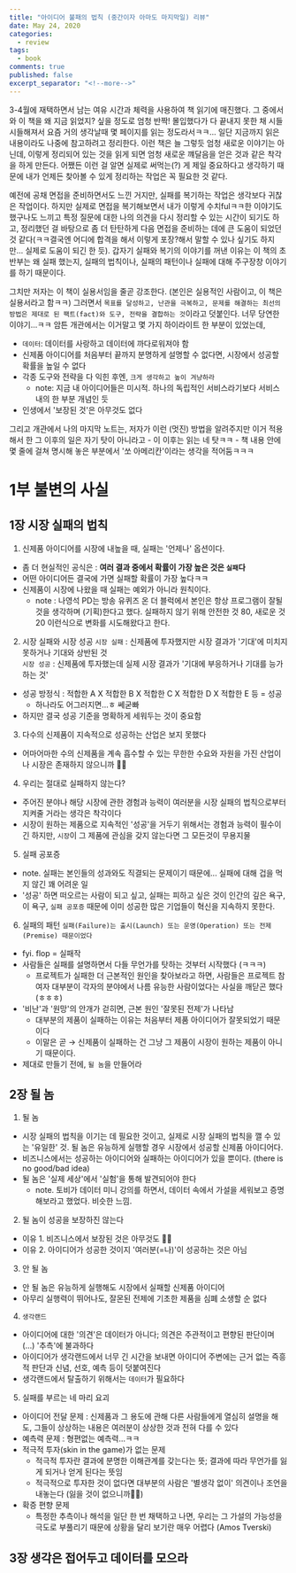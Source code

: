 ```yaml
---
title: "아이디어 불패의 법칙 (중간이자 아마도 마지막일) 리뷰" 
date: May 24, 2020 
categories: 
  - review 
tags: 
  - book
comments: true 
published: false
excerpt_separator: "<!--more-->"
---
```


3-4월에 재택하면서 남는 여유 시간과 체력을 사용하여 책 읽기에 매진했다. 그 중에서 와 이 책을 왜 지금 읽었지? 싶을 정도로 엄청 반짝! 몰입했다가 다 끝내지 못한 채 시들시들해져서 요즘 거의 생각날때 몇 페이지를 읽는 정도라서ㅋㅋ... 일단 지금까지 읽은 내용이라도 나중에 참고하려고 정리한다. 이런 책은 늘 그렇듯 엄청 새로운 이야기는 아닌데, 이렇게 정리되어 있는 것을 읽게 되면 엄청 새로운 꺠달음을 얻은 것과 같은 착각을 하게 만든다. 어쨌든 이런 걸 알면 실제로 써먹는(?) 게 제일 중요하다고 생각하기 때문에 내가 언제든 찾아볼 수 있게 정리하는 작업은 꼭 필요한 것 같다.
<!--more-->

예전에 공채 면접을 준비하면서도 느낀 거지만, 실패를 복기하는 작업은 생각보다 귀찮은 작업이다. 하지만 실제로 면접을 복기해보면서 내가 이렇게 수치fulㅋㅋ한 이야기도 했구나도 느끼고 특정 질문에 대한 나의 의견을 다시 정리할 수 있는 시간이 되기도 하고, 정리했던 걸 바탕으로 좀 더 탄탄하게 다음 면접을 준비하는 데에 큰 도움이 되었던 것 같다(ㅋㅋ결국엔 어디에 합격을 해서 이렇게 포장?해서 말할 수 있나 싶기도 하지만... 실제로 도움이 되긴 한 듯). 갑자기 실패와 복기의 이야기를 꺼낸 이유는 이 책의 초반부는 왜 실패 했는지, 실패의 법칙이나, 실패의 패턴이나 실패에 대해 주구장창 이야기를 하기 때문이다. 

그치만 저자는 이 책이 실용서임을 줄곧 강조한다. (본인은 실용적인 사람이고, 이 책은 실용서라고 함ㅋㅋ) 그러면서 `목표를 달성하고, 난관을 극복하고, 문제를 해결하는 최선의 방법은 제대로 된 팩트(fact)와 도구, 전략을 결합하는 것`이라고 덧붙인다. 너무 당연한 이야기...ㅋㅋ 암튼 개관에서는 이거말고 몇 가지 하이라이트 한 부분이 있었는데,

  - `데이터`: 데이터를 사랑하고 데이터에 까다로워져야 함
  - 신제품 아이디어를 처음부터 끝까지 분명하게 설명할 수 없다면, 시장에서 성공할 확률을 높일 수 없다
  - 각종 도구와 전략을 다 익힌 후엔, `크게 생각하고 높이 겨냥하라`
    - note: 지금 내 아이디어들은 미시적. 하나의 독립적인 서비스라기보다 서비스 내의 한 부분 개념인 듯
  - 인생에서 '보장된 것'은 아무것도 없다

그리고 개관에서 나의 마지막 노트는, 저자가 이런 (멋진) 방법을 알려주지만 이거 적용해서 한 그 이후의 일은 자기 탓이 아니라고 - 이 이후는 읽는 네 탓ㅋㅋ - 책 내용 안에 몇 줄에 걸쳐 명시해 놓은 부분에서 '쏘 아메리칸'이라는 생각을 적어둠ㅋㅋㅋ


# 1부 불변의 사실
## 1장 시장 실패의 법칙
1. 신제품 아이디어를 시장에 내높을 때, 실패는 '언제나' 옵션이다.
- 좀 더 현실적인 공식은 : **여러 결과 중에서 확률이 가장 높은 것은 `실패`다**
- 어떤 아이디어든 결국에 가면 실패할 확률이 가장 높다ㅋㅋ
- 신제품이 시장에 나왔을 때 실패는 예외가 아니라 원칙이다.
  - note : 나영석 PD는 방송 유퀴즈 온 더 블럭에서 본인은 항상 프로그램이 잘될 것을 생각하며 (기획)한다고 했다. 실패하지 않기 위해 안전한 것 80, 새로운 것 20 이런식으로 변화를 시도해왔다고 한다.


2. 시장 실패와 시장 성공
`시장 실패` : 신제품에 투자했지만 시장 결과가 '기대'에 미치지 못하거나 기대와 상반된 것<br>
`시장 성공` : 신제품에 투자했는데 실제 시장 결과가 '기대에 부응하거나 기대를 능가하는 것'
  - 성공 방정식 : 적합한 A X 적합한 B X 적합한 C X 적합한 D X 적합한 E 등 = 성공
    - 하나라도 어그러지면...ㅎ 쎄굳빠
- 하지만 결국 성공 기준을 명확하게 세워두는 것이 중요함  


3. 다수의 신제품이 지속적으로 성공하는 산업은 보지 못했다
- 어마어마한 수의 신제품을 계속 흡수할 수 있는 무한한 수요와 자원을 가진 산업이나 시장은 존재하지 않으니까 🤷‍♀️  


4. 우리는 절대로 실패하지 않는다?
- 주어진 분야나 해당 시장에 관한 경험과 능력이 여러분을 시장 실패의 법칙으로부터 지켜줄 거라는 생각은 착각이다
- 시장이 원하는 제품으로 지속적인 '성공'을 거두기 위해서는 경험과 능력이 필수이긴 하지만, `시장`이 그 제품에 관심을 갖지 않는다면 그 모든것이 무용지물  


5. 실패 공포증
- note. 실패는 본인들의 성과와도 직결되는 문제이기 때문에... 실패에 대해 겁을 먹지 않긴 꽤 어려운 일
- '성공' 하면 떠오르는 사람이 되고 싶고, 실패는 피하고 싶은 것이 인간의 깊은 욕구, 이 욕구, `실패 공포증` 때문에 이미 성공한 많은 기업들이 혁신을 지속하지 못한다.  

6. 실패의 패턴
`실패(Failure)는 출시(Launch) 또는 운영(Operation) 또는 전제(Premise) 때문이었다`
- fyi. flop = 실패작
- 사람들은 실패를 설명하면서 다들 무언가를 탓하는 것부터 시작했다 (ㅋㅋㅋ)
  - 프로젝트가 실패한 더 근본적인 원인을 찾아보라고 하면, 사람들은 프로젝트 참여자 대부분이 각자의 분야에서 나름 유능한 사람이었다는 사실을 깨닫곤 했다 (ㅎㅎㅎ)
- '비난'과 '원망'의 안개가 걷히면, 근본 원인 '잘못된 전제'가 나타남
  - 대부분의 제품이 실패하는 이유는 처음부터 제품 아이디어가 잘못되었기 때문이다
  - 이말은 곧 → 신제품이 실패하는 건 그냥 그 제품이 시장이 원하는 제품이 아니기 때문이다.
- 제대로 만들기 전에, `될 놈`을 만들어라


## 2장 될 놈
1. 될 놈
- 시장 실패의 법칙을 이기는 데 필요한 것이고, 실제로 시장 실패의 법칙을 깰 수 있는 '유일한' 것. 될 놈은 유능하게 실행할 경우 시장에서 성공할 신제품 아이디어다.
- 비즈니스에서는 성공하는 아이디어와 실패하는 아이디어가 있을 뿐이다. (there is no good/bad idea)
- 될 놈은 '실제 세상'에서 '실험'을 통해 발견되어야 한다
  - note. 토비가 데이터 미니 강의를 하면서, 데이터 속에서 가설을 세워보고 증명해보라고 했었다. 비슷한 느낌.


2. 될 놈이 성공을 보장하진 않는다
- 이유 1. 비즈니스에서 보장된 것은 아무것도 🙅‍♀️
- 이유 2. 아이디어가 성공한 것이지 '여러분(=나)'이 성공하는 것은 아님


3. 안 될 놈
- 안 될 놈은 유능하게 실행해도 시장에서 실패할 신제품 아이디어
- 아무리 실행력이 뛰어나도, 잘몬된 전제에 기초한 제품을 심폐 소생할 순 없다


4. `생각랜드`
- 아이디어에 대한 '의견'은 데이터가 아니다; 의견은 주관적이고 편향된 판단이며 (...) '추측'에 불과하다
- 아이디어가 생각랜드에서 너무 긴 시간을 보내면 아이디어 주변에는 근거 없는 즉흥적 판단과 신념, 선호, 예측 등이 덧붙여진다
- 생각랜드에서 탈출하기 위해서는 `데이터`가 필요하다


5. 실패를 부르는 네 마리 요괴
- 아이디어 전달 문제 : 신제품과 그 용도에 관해 다른 사람들에게 열심히 설명을 해도, 그들이 상상하는 내용은 여러분이 상상한 것과 전혀 다를 수 있다
- 예측력 문제 : 형편없는 예측력...ㅋㅋ
- 적극적 투자(skin in the game)가 없는 문제
  - 적극적 투자란 결과에 분명한 이해관계를 갖는다는 뜻; 결과에 따라 무언가를 잃게 되거나 얻게 된다는 뜻임
  - 적극적으로 투자한 것이 없다면 대부분의 사람은 '별생각 없이' 의견이나 조언을 내놓는다 (잃을 것이 없으니까🤷‍♀️)
- 확증 편향 문제
  - 특정한 추측이나 해석을 일단 한 번 채택하고 나면, 우리는 그 가설의 가능성을 극도로 부풀리기 때문에 상황을 달리 보기란 매우 어렵다 (Amos Tverski)

## 3장 생각은 접어두고 데이터를 모으라
